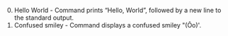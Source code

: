 0. Hello World - Command prints “Hello, World”, followed by a new line to the standard output.
1. Confused smiley - Command displays a confused smiley "(Ôo)'.